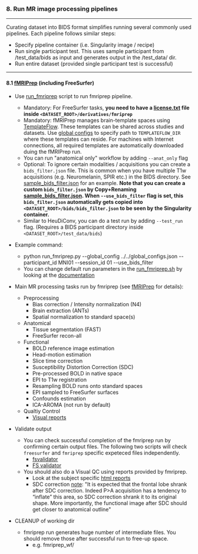 ### 8. Run MR image processing pipelines

---

Curating dataset into BIDS format simplifies running several commonly used pipelines. Each pipeline follows similar steps:
   - Specify pipeline container (i.e. Singularity image / recipe) 
   - Run single participant test. This uses sample participant from /test_data/bids as input and generates output in the /test_data/<pipeline> dir. 
   - Run entire dataset (provided single participant test is successful)

---


#### 8.1 [fMRIPrep](https://fmriprep.org/en/stable/) (including FreeSurfer) 
   - Use [run_fmriprep](workflow/proc_pipe/fmriprep/run_fmriprep.py) script to run fmriprep pipeline. 
      - Mandatory: For FreeSurfer tasks, **you need to have a [license.txt](https://surfer.nmr.mgh.harvard.edu/fswiki/License) file inside `<DATASET_ROOT>/derivatives/fmriprep`**
      - Mandatory: fMRIPrep manages brain-template spaces using [TemplateFlow](https://fmriprep.org/en/stable/spaces.html). These templates can be shared across studies and datasets. Use [global configs](./workflow/global_configs.json) to specify path to `TEMPLATEFLOW_DIR` where these templates can reside. For machines with Internet connections, all required templates are automatically downloaded duing the fMRIPrep run. 
      - You can run "anatomical only" workflow by adding `--anat_only` flag
      - Optional: To ignore certain modalities / acquisitions you can create a `bids_filter.json` file. This is common when you have multiple T1w acquisitions (e.g. Neuromelanin, SPIR etc.) in the BIDS directory. See [sample_bids_filter.json](workflow/proc_pipe/fmriprep/sample_bids_filter.json) for an example. **Note that you can create a custom `bids_filter.json` by Copy+Renaming [sample_bids_filter.json](workflow/proc_pipe/fmriprep/sample_bids_filter.json). When `--use_bids_filter` flag is set, this `bids_filter.json` automatically gets copied into `<DATASET_ROOT>/bids/bids_filter.json` to be seen by the Singularity container.** 
      - Similar to HeuDiConv, you can do a test run by adding `--test_run` flag. (Requires a BIDS participant directory inside `<DATASET_ROOT>/test_data/bids`)
   - Example command:
      - python run_fmriprep.py --global_config ../../global_configs.json --participant_id MNI01 --session_id 01 --use_bids_filter
      - You can change default run parameters in the [run_fmriprep.sh](workflow/proc_pipe/fmriprep/scripts/run_fmriprep.sh) by looking at the [documentation](https://fmriprep.org/en/stable/usage.html)

   - Main MR processing tasks run by fmriprep (see [fMRIPrep](https://fmriprep.org/en/stable/) for details):
      - Preprocessing
         - Bias correction / Intensity normalization (N4)
         - Brain extraction (ANTs)
         - Spatial normalization to standard space(s)
      - Anatomical
         - Tissue segmentation (FAST)
         - FreeSurfer recon-all
      - Functional
         - BOLD reference image estimation
         - Head-motion estimation
         - Slice time correction
         - Susceptibility Distortion Correction (SDC)
         - Pre-processed BOLD in native space
         - EPI to T1w registration
         - Resampling BOLD runs onto standard spaces
         - EPI sampled to FreeSurfer surfaces
         - Confounds estimation
         - ICA-AROMA (not run by default)
      - Qualtiy Control
         - [Visual reports](https://fmriprep.org/en/stable/outputs.html#visual-reports)

   - Validate output 
      - You can check successful completion of the fmriprep run by confirming certain output files. The following two scripts will check `freesurfer` and `fmriprep` specific expeteced files independently.
         - [fsvalidator](workflow/proc_pipe/fmriprep/fs_validator.py)
         - [FS validator](workflow/proc_pipe/fmriprep/fmriprep_validator.py)
      - You should also do a Visual QC using reports provided by fmriprep. 
         - Look at the subject specific [html reports](https://fmriprep.org/en/stable/outputs.html#visual-reports)
         - SDC correction [note](https://neurostars.org/t/weird-results-of-performing-susceptibility-distortion-correction-on-the-epi/20352/2): "It is expected that the frontal lobe shrank after SDC correction. Indeed P>A acquisition has a tendency to “inflate” this area, so SDC correction shrank it to its original shape. More importantly, the functional image after SDC should get closer to anatomical outline" 

   - CLEANUP of working dir
      - fmriprep run generates huge number of intermediate files. You should remove those after successful run to free-up space. 
         - e.g. fmriprep_wf/
